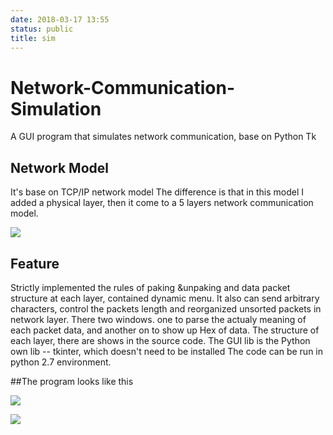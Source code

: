 ```yaml
---
date: 2018-03-17 13:55
status: public
title: sim
---
```


# Network-Communication-Simulation
A GUI program that simulates network communication, base on Python Tk

## Network Model

It's base on TCP/IP network model
The difference  is that  in  this model I  added a physical layer, then it come to a 5 layers network communication model.

![](https://github.com/WananpIG/Network-Communication-Simulation/tree/master/_image/README/13-57-40.jpg)

## Feature

Strictly implemented the rules of paking &unpaking and data packet structure at each layer, contained dynamic menu. It also can send arbitrary characters, control the packets length and  reorganized unsorted packets in network layer.
There two windows. one to parse  the actualy meaning of each packet data, and another on to show up  Hex of data.
The structure of each layer, there are shows in the source code.
The GUI lib is the Python own lib -- tkinter, which doesn't need to be installed
The code can be run in python 2.7 environment.

##The program looks like this

![](https://github.com/WananpIG/Network-Communication-Simulation/blob/master/_image/README/14-25-11.jpg)


![](https://github.com/WananpIG/Network-Communication-Simulation/blob/master/_image/README/14-26-23.jpg)




